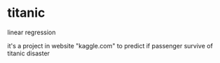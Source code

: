 # titanic
linear regression


it's a project in website "kaggle.com" to predict if passenger survive of 
titanic disaster 
